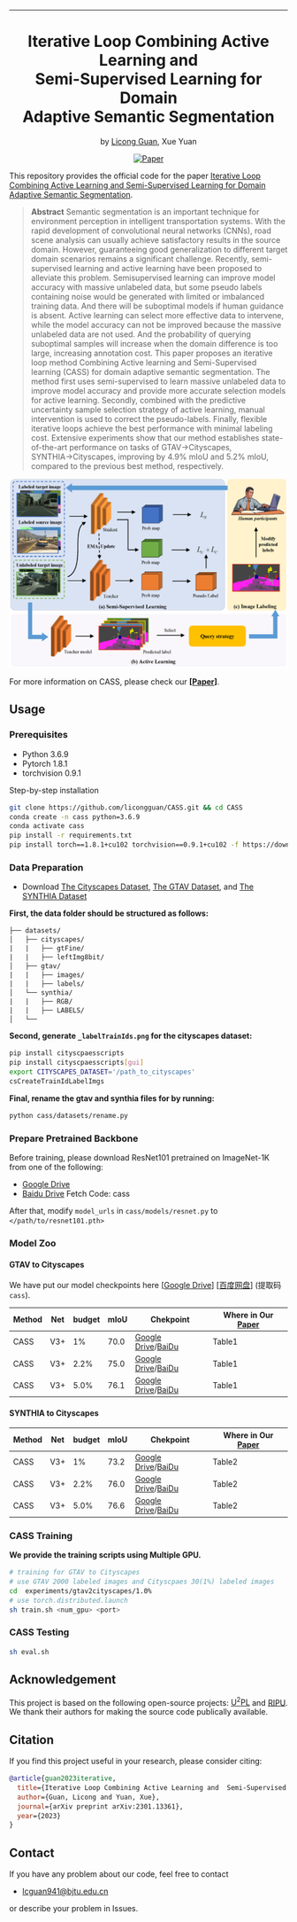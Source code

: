  ---

<div align="center"> 

# Iterative Loop Combining Active Learning and  <br>Semi-Supervised Learning for Domain <br> Adaptive Semantic Segmentation
by [Licong Guan](https://licongguan.github.io/), Xue Yuan

[![Paper](http://img.shields.io/badge/paper-arxiv.2301.13361-B31B1B.svg)](https://arxiv.org/abs/2301.13361)

</div>

<!-- <div align="center"> <img width="70%" src="./img/Performance_comparison.png"></div> -->

This repository provides the official code for the paper [Iterative Loop Combining Active Learning and  Semi-Supervised Learning for Domain  Adaptive Semantic Segmentation](https://arxiv.org/abs/2301.13361).


> **Abstract** 
> Semantic segmentation is an important technique
for environment perception in intelligent transportation systems.
> With the rapid development of convolutional neural networks
(CNNs), road scene analysis can usually achieve satisfactory
results in the source domain. 
> However, guaranteeing good generalization
to different target domain scenarios remains a significant
challenge. Recently, semi-supervised learning and active
learning have been proposed to alleviate this problem. 
> Semisupervised learning can improve model accuracy with massive
unlabeled data, but some pseudo labels containing noise would
be generated with limited or imbalanced training data. 
> And there will be suboptimal models if human guidance is absent.
Active learning can select more effective data to intervene, while
the model accuracy can not be improved because the massive
unlabeled data are not used. 
> And the probability of querying suboptimal
samples will increase when the domain difference is too
large, increasing annotation cost. 
> This paper proposes an iterative loop method Combining Active learning and Semi-Supervised learning (CASS) for domain adaptive semantic segmentation. 
> The method first uses semi-supervised to learn massive unlabeled
data to improve model accuracy and provide more accurate
selection models for active learning. 
> Secondly, combined with the predictive uncertainty sample selection strategy of active learning, manual intervention is used to correct the pseudo-labels.
> Finally, flexible iterative loops achieve the best performance with minimal labeling cost.
>Extensive experiments show that our method establishes state-of-the-art performance on tasks of GTAV→Cityscapes, SYNTHIA→Cityscapes, improving by 4.9% mIoU and 5.2% mIoU, compared to the previous best method, respectively. 

![image](./img/pipeline.png)

<!-- ![image](./img/Performance_comparison.png) -->

For more information on CASS, please check our **[[Paper](https://arxiv.org/pdf/2301.13361.pdf)]**.

## Usage

### Prerequisites
- Python 3.6.9
- Pytorch 1.8.1
- torchvision 0.9.1

Step-by-step installation

```bash
git clone https://github.com/licongguan/CASS.git && cd CASS
conda create -n cass python=3.6.9
conda activate cass
pip install -r requirements.txt
pip install torch==1.8.1+cu102 torchvision==0.9.1+cu102 -f https://download.pytorch.org/whl/torch_stable.html
```

### Data Preparation

- Download [The Cityscapes Dataset](https://www.cityscapes-dataset.com/), [The GTAV Dataset](https://download.visinf.tu-darmstadt.de/data/from_games/), and [The SYNTHIA Dataset](https://synthia-dataset.net/)

**First, the data folder should be structured as follows:**

```
├── datasets/
│   ├── cityscapes/     
|   |   ├── gtFine/
|   |   ├── leftImg8bit/
│   ├── gtav/
|   |   ├── images/
|   |   ├── labels/
│   └──	synthia/
|   |   ├── RGB/
|   |   ├── LABELS/
│   └──	
```

**Second, generate ```_labelTrainIds.png``` for the cityscapes dataset:**

```bash
pip install cityscpaesscripts
pip install cityscpaesscripts[gui]
export CITYSCAPES_DATASET='/path_to_cityscapes'
csCreateTrainIdLabelImgs
```

**Final, rename the gtav and synthia files for  by running:**

```bash
python cass/datasets/rename.py
```

### Prepare Pretrained Backbone

Before training, please download ResNet101 pretrained on ImageNet-1K from one of the following:
  - [Google Drive](https://drive.google.com/file/d/1fkOA3WSM4FjqBw3EtQIaI5FgEtPMAky9/view?usp=share_link)
  - [Baidu Drive](https://pan.baidu.com/s/1qWYbpi29U-UOiElFNtWy8g) Fetch Code: cass

After that, modify ```model_urls``` in ```cass/models/resnet.py``` to ```</path/to/resnet101.pth>```


###  Model Zoo
#### GTAV to Cityscapes

We have put our model checkpoints here [[Google Drive](https://drive.google.com/drive/folders/1M674BpVWY7laWAdDkoHvVRh-36-zO1nM?usp=share_link)] [[百度网盘](https://pan.baidu.com/s/1s6KA33yA1Z3qgc9o1XffAQ)] (提取码`cass`).

| Method                      | Net | budget | mIoU | Chekpoint | Where in Our [Paper](https://arxiv.org/abs/2301.13361) |
| --------------------------- | --------- | --------- | --------- | --------- | ----------- |
| CASS                     | V3+     | 1%     | 70.0     | [Google Drive](https://drive.google.com/file/d/12GJptsIQbbtNqZS8sryI_BI0ToGz84Qc/view?usp=share_link)/[BaiDu](https://pan.baidu.com/s/1dhW8gk4G3AYOuLab2x8kRg)     | Table1     |
| CASS                     | V3+     | 2.2%  | 75.0     | [Google Drive](https://drive.google.com/file/d/1E_HxxlJseg2F_aaJG4yeb3mXgI8qQRrN/view?usp=share_link)/[BaiDu](https://pan.baidu.com/s/1b7G5k064EYoA3HaMdxKnAQ)     | Table1     |
| CASS                     | V3+     | 5.0%  | 76.1     | [Google Drive](https://drive.google.com/file/d/19Aooa71riTeYA70-ZwSjqY8DUeb2GKnl/view?usp=share_link)/[BaiDu](https://pan.baidu.com/s/15HCyAbIsP6Rhpw_mhON71Q)     | Table1     |


#### SYNTHIA to Cityscapes

| Method                      | Net | budget | mIoU | Chekpoint | Where in Our [Paper](https://arxiv.org/abs/2301.13361) |
| --------------------------- | --------- | --------- | --------- | --------- | ----------- |
| CASS                     | V3+     | 1%     | 73.2     | [Google Drive](https://drive.google.com/file/d/1JGQr-yt4R8jOPLNipQ-zDV2Rvi7uvnEq/view?usp=share_link)/[BaiDu](https://pan.baidu.com/s/1v7LrMxvAY9yt2YXMosu6Nw)     | Table2     |
| CASS                     | V3+     | 2.2%  | 76.0     | [Google Drive](https://drive.google.com/file/d/1XGOhS8wy_gw3fcZUKzfSc-TJNAzUgslq/view?usp=share_link)/[BaiDu](https://pan.baidu.com/s/1Xe07TxGuE4qR7Rh8kioKlg)     | Table2     |
| CASS                     | V3+     | 5.0%  | 76.6     | [Google Drive](https://drive.google.com/file/d/1bLYuFnOAnmsv-_fbMIKymFhhS4kO27Dp/view?usp=share_link)/[BaiDu](https://pan.baidu.com/s/17oTkh1srH7hb1xv8fy3tDQ)     | Table2     |


### CASS Training

**We provide the training scripts  using  Multiple GPU.**

```bash
# training for GTAV to Cityscapes
# use GTAV 2000 labeled images and Cityscpaes 30(1%) labeled images
cd  experiments/gtav2cityscapes/1.0%
# use torch.distributed.launch
sh train.sh <num_gpu> <port>

```

### CASS Testing

```bash
sh eval.sh
```

## Acknowledgement

This project is based on the following open-source projects: [U<sup>2</sup>PL](https://github.com/Haochen-Wang409/U2PL) and [RIPU](https://github.com/BIT-DA/RIPU). We thank their authors for making the source code publically available.


## Citation

If you find this project useful in your research, please consider citing:

```bibtex
@article{guan2023iterative,
  title={Iterative Loop Combining Active Learning and  Semi-Supervised Learning for Domain  Adaptive Semantic Segmentation},
  author={Guan, Licong and Yuan, Xue},
  journal={arXiv preprint arXiv:2301.13361},
  year={2023}
}
```

## Contact

If you have any problem about our code, feel free to contact

- [lcguan941@bjtu.edu.cn](lcguan941@bjtu.edu.cn)

or describe your problem in Issues.

